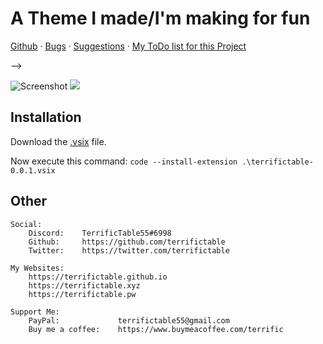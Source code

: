# A Theme I made/I'm making for fun

[Github](https://github.com/TerrificTable/terrifictable_vscode) · [Bugs](https://github.com/TerrificTable/terrifictable_vscode/issues) · [Suggestions](https://github.com/TerrificTable/terrifictable_vscode/issues) · [My ToDo list for this Project](https://github.com/TerrificTable/terrifictable_vscode/projects/1)

<!-- ![Screenshot](https://cdn.discordapp.com/attachments/944354446337507358/950880604986150962/unknown.png) <!-- OLD -->  -->
![Screenshot](https://cdn.discordapp.com/attachments/944354446337507358/951977227648639066/unknown.png)
<img src="https://komarev.com/ghpvc/?username=terrifictable-vscode&label=views&style=flat-square">

## Installation
Download the [.vsix](https://github.com/TerrificTable/terrifictable_vscode/raw/master/terrifictable-0.0.1.vsix) file.

Now execute this command: ```code --install-extension .\terrifictable-0.0.1.vsix```

## Other
```
Social:
    Discord:    TerrificTable55#6998
    Github:     https://github.com/terrifictable
    Twitter:    https://twitter.com/terrifictable

My Websites:
    https://terrifictable.github.io
    https://terrifictable.xyz
    https://terrifictable.pw

Support Me:
    PayPal:             terrifictable55@gmail.com
    Buy me a coffee:    https://www.buymeacoffee.com/terrific
```
